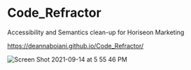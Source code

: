 # Code_Refractor
Accessibility and Semantics clean-up for Horiseon Marketing

https://deannaboiani.github.io/Code_Refractor/

![Screen Shot 2021-09-14 at 5 55 46 PM](https://user-images.githubusercontent.com/89818334/133353539-96239181-e689-40f4-bc3b-7d1a8f825f4d.png)

